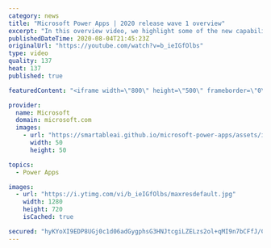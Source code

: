 ```yaml
---
category: news
title: "Microsoft Power Apps | 2020 release wave 1 overview"
excerpt: "In this overview video, we highlight some of the new capabilities included in the latest update to Microsoft Power Apps.      Here are the capabilities covered:     UI enhancements       • Save is always visible       • Chart formatting  Grid user experience enhancements       • Conditional search  "
publishedDateTime: 2020-08-04T21:45:23Z
originalUrl: "https://youtube.com/watch?v=b_ieIGfOlbs"
type: video
quality: 137
heat: 137
published: true

featuredContent: "<iframe width=\"800\" height=\"500\" frameborder=\"0\" src=\"https://www.youtube.com/embed/b_ieIGfOlbs\" allow=\"accelerometer; autoplay; encrypted-media; gyroscope; picture-in-picture\" allowfullscreen></iframe>"

provider:
  name: Microsoft
  domain: microsoft.com
  images:
    - url: "https://smartableai.github.io/microsoft-power-apps/assets/images/organizations/microsoft.com-50x50.jpg"
      width: 50
      height: 50

topics:
  - Power Apps

images:
  - url: "https://i.ytimg.com/vi/b_ieIGfOlbs/maxresdefault.jpg"
    width: 1280
    height: 720
    isCached: true

secured: "hyKYoXI9EDP8UGj0c1d06adGygphsG3HNJtcgiLZELzs2ol+qMI9n7bCFfJ/CzShCIcSAObYLVIe913HyVvQBFH/RVgVP4N9yfyb2hkusziPdf6Hutcs1Uikq6vXHkjMIFUiJKpG5r91cn8qtk1hVttvYIo8m306PKv7bW+fzebRGGo7s+TFpxf71MkikD3Pghoe0BM31CO+zgVrCRzHvAkm4aHmwm09UDFoZqXwZKGhX/olYcuoLUXPTJoaRpTGgI+er1AYODKqie8WuCIa4RIMna2/eaedWKq/e/jU3yJKteCc0PY7k26ELJETfkNxE+nPcja2idxEjkFsE90jvm2tJSc17HgTOe9bGKdaDHIbtgGi/MRm5IYQ5rDW40FJcPhkyAPGvq5wcHO+CouyBTTM1CAmTo7R/tANtcb9Ti95zWWo+/Zk7fZihWydOLff;DjsyI7kijUcvMsFCbhYevw=="
---
```


